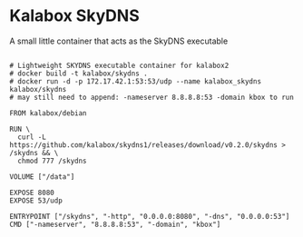 Kalabox SkyDNS
===================

A small little container that acts as the SkyDNS executable

```

# Lightweight SKYDNS executable container for kalabox2
# docker build -t kalabox/skydns .
# docker run -d -p 172.17.42.1:53:53/udp --name kalabox_skydns kalabox/skydns
# may still need to append: -nameserver 8.8.8.8:53 -domain kbox to run

FROM kalabox/debian

RUN \
  curl -L https://github.com/kalabox/skydns1/releases/download/v0.2.0/skydns > /skydns && \
  chmod 777 /skydns

VOLUME ["/data"]

EXPOSE 8080
EXPOSE 53/udp

ENTRYPOINT ["/skydns", "-http", "0.0.0.0:8080", "-dns", "0.0.0.0:53"]
CMD ["-nameserver", "8.8.8.8:53", "-domain", "kbox"]

```

